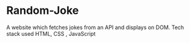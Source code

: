 # Random-Joke
A website which fetches jokes from an API and displays on DOM. Tech stack used HTML, CSS , JavaScript
